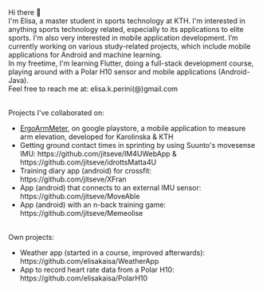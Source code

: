 Hi there 👋\
I'm Elisa, a master student in sports technology at KTH. 
I'm interested in anything sports technology related, especially to its applications to elite sports. I'm also very interested in mobile application development.
I’m currently working on various study-related projects, which include mobile applications for Android and machine learning.<br>
In my freetime, I'm learning Flutter, doing a full-stack development course, playing around with a Polar H10 sensor and mobile applications (Android-Java).<br>
Feel free to reach me at: elisa.k.perini(@)gmail.com

\
Projects I've collaborated on:
<ul>
  <li><a href="https://play.google.com/store/apps/details?id=com.epjjve.ergoarmmeter&gl=SE">ErgoArmMeter</a>, on google playstore, a mobile application to measure arm elevation, developed for Karolinska & KTH
  <li>Getting ground contact times in sprinting by using Suunto's movesense IMU: https://github.com/jitseve/IM4UWebApp & https://github.com/jitseve/idrottsMatta4U </li>
  <li>Training diary app (android) for crossfit: https://github.com/jitseve/XFran </li>
  <li>App (android) that connects to an external IMU sensor: https://github.com/jitseve/MoveAble </li>
  <li>App (android) with an n-back training game: https://github.com/jitseve/Memeolise </li>
 </ul>

\
Own projects:
<ul>
  <li>Weather app (started in a course, improved afterwards): https://github.com/elisakaisa/WeatherApp </li>
  <li>App to record heart rate data from a Polar H10: https://github.com/elisakaisa/PolarH10 </li>
</ul>
